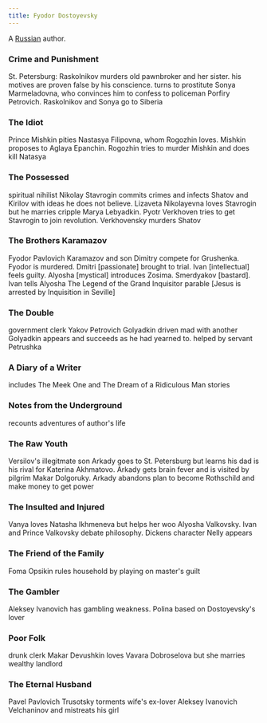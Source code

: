 ```yaml
---
title: Fyodor Dostoyevsky
---
```


A [Russian](../index.html) author.

### Crime and Punishment

St. Petersburg: Raskolnikov murders old pawnbroker and her sister. his motives are proven false by his conscience. turns to prostitute Sonya Marmeladovna, who convinces him to confess to policeman Porfiry Petrovich. Raskolnikov and Sonya go to Siberia

### The Idiot

Prince Mishkin pities Nastasya Filipovna, whom Rogozhin loves. Mishkin proposes to Aglaya Epanchin. Rogozhin tries to murder Mishkin and does kill Natasya

### The Possessed

spiritual nihilist Nikolay Stavrogin commits crimes and infects Shatov and Kirilov with ideas he does not believe. Lizaveta Nikolayevna loves Stavrogin but he marries cripple Marya Lebyadkin. Pyotr Verkhoven tries to get Stavrogin to join revolution. Verkhovensky murders Shatov

### The Brothers Karamazov

Fyodor Pavlovich Karamazov and son Dimitry compete for Grushenka. Fyodor is murdered. Dmitri [passionate] brought to trial. Ivan [intellectual] feels guilty. Alyosha [mystical] introduces Zosima. Smerdyakov [bastard]. Ivan tells Alyosha The Legend of the Grand Inquisitor parable [Jesus is arrested by Inquisition in Seville]

### The Double

government clerk Yakov Petrovich Golyadkin driven mad with another Golyadkin appears and succeeds as he had yearned to. helped by servant Petrushka

### A Diary of a Writer

includes The Meek One and The Dream of a Ridiculous Man stories

### Notes from the Underground

recounts adventures of author's life

### The Raw Youth

Versilov's illegitmate son Arkady goes to St. Petersburg but learns his dad is his rival for Katerina Akhmatovo. Arkady gets brain fever and is visited by pilgrim Makar Dolgoruky. Arkady abandons plan to become Rothschild and make money to get power

### The Insulted and Injured

Vanya loves Natasha Ikhmeneva but helps her woo Alyosha Valkovsky. Ivan and Prince Valkovsky debate philosophy. Dickens character Nelly appears

### The Friend of the Family

Foma Opsikin rules household by playing on master's guilt

### The Gambler

Aleksey Ivanovich has gambling weakness. Polina based on Dostoyevsky's lover

### Poor Folk

drunk clerk Makar Devushkin loves Vavara Dobroselova but she marries wealthy landlord

### The Eternal Husband

Pavel Pavlovich Trusotsky torments wife's ex-lover Aleksey Ivanovich Velchaninov and mistreats his girl
